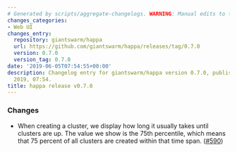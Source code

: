 ```yaml
---
# Generated by scripts/aggregate-changelogs. WARNING: Manual edits to this files will be overwritten.
changes_categories:
- Web UI
changes_entry:
  repository: giantswarm/happa
  url: https://github.com/giantswarm/happa/releases/tag/0.7.0
  version: 0.7.0
  version_tag: 0.7.0
date: '2019-06-05T07:54:55+00:00'
description: Changelog entry for giantswarm/happa version 0.7.0, published on 05 June
  2019, 07:54.
title: happa release v0.7.0
---
```


### Changes

- When creating a cluster, we display how long it usually takes until clusters are up. The value we show is the 75th percentile, which means that 75 percent of all clusters are created within that time span. ([#590](https://github.com/giantswarm/happa/pull/590))
